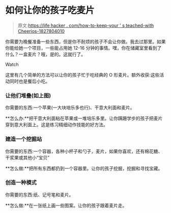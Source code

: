 # 如何让你的孩子吃麦片

> 原文:[https://life hacker . com/how-to-keep-your ' s teached-with Cheerios-1827804010](https://lifehacker.com/how-to-keep-your-toddler-occupied-with-cheerios-1827804010)

你需要为晚餐准备一些东西，但是你不耐烦的孩子不会让你做。我去过那里。如果你能给她一个项目，一些能占用她 12-16 分钟的事情。嘿，你在储藏室里看到了什么？一盒麦片？哦，是的。这就行了。

Watch

这里有几个简单的方法可以让你的孩子忙于吃经典的 O 形麦片。额外收获:这些活动同时也是餐后小吃。

### 让他们堆叠(如上图)

你需要的东西:一个苹果(一大块培乐多也行)、干意大利面和麦片。

**怎么办:**把干意大利面粘在苹果或一堆培乐多里。让你蹒跚学步的孩子把麦片穿到意大利面上。这是练习精细动作技能的好方法。

### 建造一个挖掘站

你需要的东西:一个容器，各种小杯子和勺子，麦片，如果你喜欢，还有棉花糖、干浆果或其他小“宝贝”

**怎么做:**把所有东西都扔到一个容器里。让你的孩子挖掘，挖掘和寻找宝藏。

### 创造一种模式

你需要的东西:纸、记号笔和麦片。

**怎么做:**在一张纸上画一些图案。让你的孩子跟着麦片走。